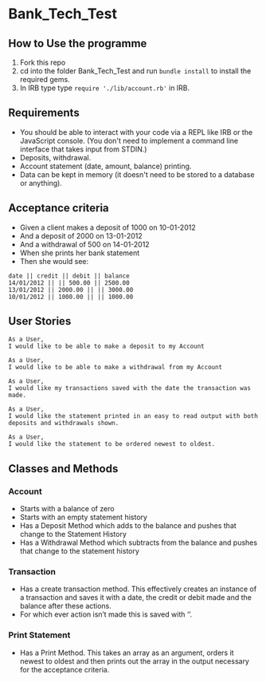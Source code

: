 # Bank_Tech_Test

## How to Use the programme
1. Fork this repo
2. cd into the folder Bank_Tech_Test and run `bundle install` to install the required gems.
3. In IRB type type `require './lib/account.rb'` in IRB.

## Requirements

* You should be able to interact with your code via a REPL like IRB or the JavaScript console. (You don't need to implement a command line interface that takes input from STDIN.)
* Deposits, withdrawal.
* Account statement (date, amount, balance) printing.
* Data can be kept in memory (it doesn't need to be stored to a database or anything).


## Acceptance criteria

* Given a client makes a deposit of 1000 on 10-01-2012
* And a deposit of 2000 on 13-01-2012
* And a withdrawal of 500 on 14-01-2012
* When she prints her bank statement
* Then she would see:

```
date || credit || debit || balance
14/01/2012 || || 500.00 || 2500.00
13/01/2012 || 2000.00 || || 3000.00
10/01/2012 || 1000.00 || || 1000.00
```

## User Stories
```
As a User,
I would like to be able to make a deposit to my Account
```
```
As a User,
I would like to be able to make a withdrawal from my Account
```
```
As a User,
I would like my transactions saved with the date the transaction was made.
```
```
As a User,
I would like the statement printed in an easy to read output with both deposits and withdrawals shown.
```
```
As a User,
I would like the statement to be ordered newest to oldest.
```

## Classes and Methods

### Account
* Starts with a balance of zero
* Starts with an empty statement history
* Has a Deposit Method which adds to the balance and pushes that change to the Statement History
* Has a Withdrawal Method which subtracts from the balance and pushes that change to the statement history

### Transaction
* Has a create transaction method. This effectively creates an instance of a transaction and saves it with a date, the credit or debit made and the balance after these actions.
* For which ever action isn’t made this is saved with ‘’.

### Print Statement
* Has a Print Method. This takes an array as an argument, orders it newest to oldest and then prints out the array in the output necessary for the acceptance criteria. 
